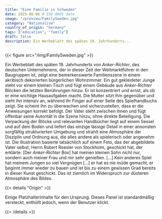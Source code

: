 ```yaml
---
title: "Eine Familie in Schweden"
date: 2025-06-06 # ISO 8601 date
image: "/preview/FamilySweden.jpg"
category: "Nationalism"
country_of_origin: "Germany"
tags: ["education", "family"]
draft: false
description: Ein Werbeblatt des späten 19. Jahrhunderts...
---
```




{{< figure src="/img/FamilySweden.jpg" >}}

Ein Werbeblatt des späten 19. Jahrhunderts von *Anker-Richter*, des deutschen Unternehmens, der in dieser Zeit der Weltmarktführer in den Baugruppen ist, zeigt eine bemerkenswerte Familienszene in einem akribisch dekorierten bürgerlichen Wohnzimmer. Ein gut gekleideter Junge steht vor einem kleinen Tisch und fügt einem Gebäude aus *Anker-Richter* Blöcken die letzten Berührungen hinzu. Er ist konzentriert und ernst, als ob er eine wichtige Hausaufgaben macht. Die Mutter sitzt ihm gegenüber und sieht ihn intensiv an, während ihr Finger auf einer Seite des Spielhandbuchs zeigt. Sie scheint ihn zu überwachen und sicherzustellen, dass er die Anweisungen korrekt befolgt. Der Vater steht zwischen ihnen und fügt offenbar seine Autorität in die Szene hinzu, ohne direkte Beteiligung. Die Verpackung der Blöcke und relevanten Handbücher liegt auf einem Sessel und auf dem Boden und liefert das einzige lässige Detail in einer ansonsten sorgfältig strukturierten Umgebung und strahlt eine Atmosphäre der Disziplin und Ordnung aus, die alles andere als spielerisch oder angenehm ist. Die Illustration basierte tatsächlich auf einem Foto, das der abgebildete Vater selbst, Herrn Robert Roesler von Stockholm, geschickt hat, der erklärte: [Der *Anker-Richter* Box] hat meinen kleinen Sohn nicht nur, sondern auch meiner Frau und mir sehr genießen. […] Kein anderes Spiel hat meinem Jungen so viel Vergnügen […] er hat es nie müde gemacht, er beginnt immer wieder zu bauen und ist bis zu einem gewissen Grad bereits in dieser Kunst geschickt. Das ist ziemlich im Widerspruch zur düsteren Atmosphäre des Bildes.

{{< details "Origin" >}}

Einige Platzhalterinhalte für den Ursprung. Dieses Panel ist standardmäßig versteckt, enthüllt jedoch, wenn der Benutzer klickt.

{{< /details >}}

